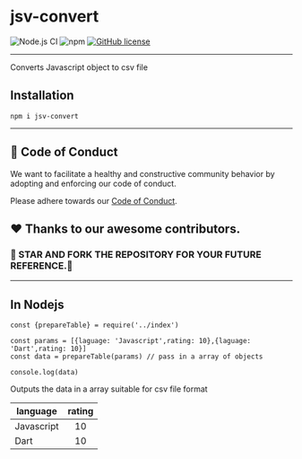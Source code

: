 # jsv-convert

![Node.js CI](https://github.com/Ninja-Developers/jsv-convert/workflows/Node.js%20CI/badge.svg?branch=master)
![npm](https://img.shields.io/npm/v/jsv-convert?style=plastic)
[![GitHub license](https://img.shields.io/github/license/Ninja-Developers/jsv-convert?style=plastic)](https://github.com/Ninja-Developers/jsv-convert/blob/master/LICENSE)


---
 Converts Javascript object to csv file

## Installation 
```
npm i jsv-convert
```
---

##  💼 Code of Conduct

We want to facilitate a healthy and constructive community behavior by adopting and enforcing our code of conduct.

Please adhere towards our [Code of Conduct](CODE_OF_CONDUCT.md).


## ❤️ Thanks to our awesome contributors.

### 🌟 STAR AND FORK THE REPOSITORY FOR YOUR FUTURE REFERENCE.🌟

---

## In Nodejs 
```
const {prepareTable} = require('../index')

const params = [{laguage: 'Javascript',rating: 10},{laguage: 'Dart',rating: 10}]
const data = prepareTable(params) // pass in a array of objects 

console.log(data)
```

Outputs the data in a array suitable for csv file format 


| language      | rating        
| ------------- |:-------------:|
| Javascript    | 10            |
| Dart          | 10            |
